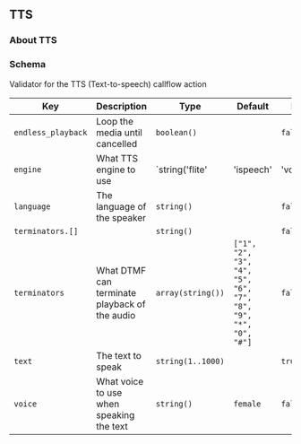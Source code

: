 ## TTS

### About TTS

### Schema

Validator for the TTS (Text-to-speech) callflow action



Key | Description | Type | Default | Required
--- | ----------- | ---- | ------- | --------
`endless_playback` | Loop the media until cancelled | `boolean()` |   | `false` |
`engine` | What TTS engine to use | `string('flite' | 'ispeech' | 'voicefabric')` |   | `false` |
`language` | The language of the speaker | `string()` |   | `false` |
`terminators.[]` |   | `string()` |   | `false` |
`terminators` | What DTMF can terminate playback of the audio | `array(string())` | `["1", "2", "3", "4", "5", "6", "7", "8", "9", "*", "0", "#"]` | `false` |
`text` | The text to speak | `string(1..1000)` |   | `true` |
`voice` | What voice to use when speaking the text | `string()` | `female` | `false` |
